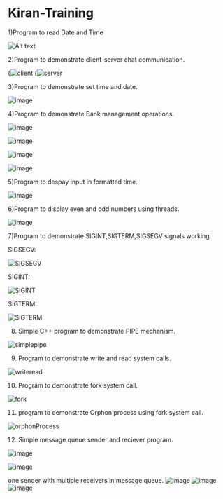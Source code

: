 # Kiran-Training
1)Program to read Date and Time

![Alt text](https://github.com/Kirankumar-m-training/Kiran-Training/assets/136049999/069f8628-9776-4558-8017-36bfb89e806a "Program to read date and time")

2)Program to demonstrate client-server chat communication.

(![client](https://github.com/Kirankumar-m-training/Kiran-Training/assets/136049999/e4bdea8d-f21d-4e73-a2be-25c486b3e96f)
(![server](https://github.com/Kirankumar-m-training/Kiran-Training/assets/136049999/4d812b5d-4df0-4340-bf38-022688989927)

3)Program to demonstrate set time and date.

![image](https://github.com/Kirankumar-m-training/Kiran-Training/assets/136049999/6022141b-e9f8-4c07-a068-f40e4b7df7c6)

4)Program to demonstrate Bank management operations.

![image](https://github.com/Kirankumar-m-training/Kiran-Training/assets/136049999/27268055-1fd8-4832-8a35-392a00d51703)

![image](https://github.com/Kirankumar-m-training/Kiran-Training/assets/136049999/ea717385-03d2-4986-b1a8-6a863221227b)

![image](https://github.com/Kirankumar-m-training/Kiran-Training/assets/136049999/5098b8b6-75dc-401d-a2c4-04e4e596abe5)

![image](https://github.com/Kirankumar-m-training/Kiran-Training/assets/136049999/c0646cc5-2484-41dc-8eaa-43edef5a8e55)

5)Program to despay input in formatted time.

![image](https://github.com/Kirankumar-m-training/Kiran-Training/assets/136049999/500a170e-e606-4570-8be3-931fba6fc7fa)


6)Program to display even and odd numbers using threads.

![image](https://github.com/Kirankumar-m-training/Kiran-Training/assets/136049999/5b2036e2-c851-4c26-934f-df7e765ea95d)


7)Program to demonstrate SIGINT,SIGTERM,SIGSEGV signals working

SIGSEGV:

![SIGSEGV](https://github.com/Kirankumar-m-training/Kiran-Training/assets/136049999/12e75480-eb05-490d-aba2-fcf769f4dd01)

SIGINT:

![SIGINT](https://github.com/Kirankumar-m-training/Kiran-Training/assets/136049999/10c3387b-20c9-4c25-9f39-6972494349dc)

SIGTERM:

![SIGTERM](https://github.com/Kirankumar-m-training/Kiran-Training/assets/136049999/23d1803c-4195-48e9-8011-88d52bc84ff9)


8) Simple C++ program to demonstrate PIPE mechanism.

![simplepipe](https://github.com/Kirankumar-m-training/Kiran-Training/assets/136049999/272eb122-6cf2-453c-bbe2-996444ffcb5c)

9) Program to demonstrate write and read system calls.

![writeread](https://github.com/Kirankumar-m-training/Kiran-Training/assets/136049999/e3d3c4a8-26dc-4716-94f4-983e88765392)


10) Program to demonstrate fork system call.


![fork](https://github.com/Kirankumar-m-training/Kiran-Training/assets/136049999/5749ad1d-3df5-480b-bc1e-36fb12d94546)


11) program to demonstrate Orphon process using fork system call.

![orphonProcess](https://github.com/Kirankumar-m-training/Kiran-Training/assets/136049999/5efc7042-e737-4109-ada9-a4c0d3e2dfee)


12) Simple message queue sender and reciever program.

![image](https://github.com/Kirankumar-m-training/Kiran-Training/assets/136049999/87dc00e7-91c7-4b9a-b843-24d377078526)

![image](https://github.com/Kirankumar-m-training/Kiran-Training/assets/136049999/2c86f60d-5730-4ec1-b682-95161eb332b9)


one sender with multiple receivers in message queue.
![image](https://github.com/Kirankumar-m-training/Kiran-Training/assets/136049999/f1e6cbb3-1739-438f-89f8-075245348bfc)
![image](https://github.com/Kirankumar-m-training/Kiran-Training/assets/136049999/1819885d-9b2b-475a-87ba-5e7f1145da67)
![image](https://github.com/Kirankumar-m-training/Kiran-Training/assets/136049999/941ef868-2692-4a2f-be79-5c459aa15f2c)



